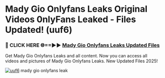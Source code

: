 # Mady Gio Onlyfans Leaks Original Videos 0nlyFans Leaked - Files Updated! (uuf6)

<h3>🔴 CLICK HERE 🌐==►► <a href="https://tinyurl.com/ms9xzufz" rel="nofollow">Mady Gio Onlyfans Leaks Updated Files</a></h3>

Get Mady Gio Onlyfans Leaks and all content. Now you can access all videos and pictures of Mady Gio Onlyfans Leaks. New Updated Files 2025!

[![uuf6](https://i.imgur.com/ppqm5kG.gif)](https://tinyurl.com/ms9xzufz)
mady gio onlyfans leak